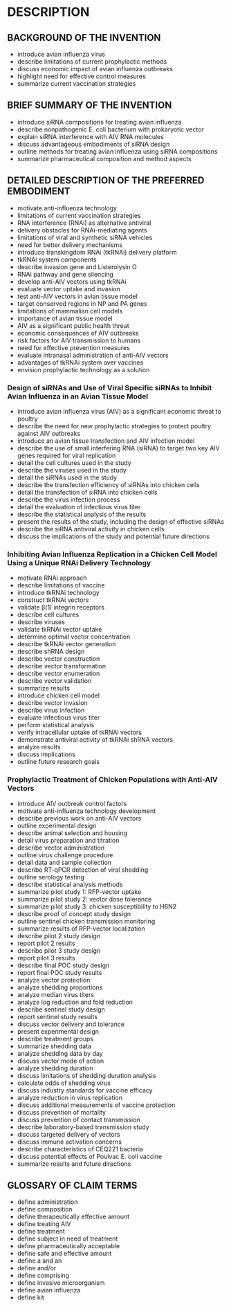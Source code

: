 # DESCRIPTION

## BACKGROUND OF THE INVENTION

- introduce avian influenza virus
- describe limitations of current prophylactic methods
- discuss economic impact of avian influenza outbreaks
- highlight need for effective control measures
- summarize current vaccination strategies

## BRIEF SUMMARY OF THE INVENTION

- introduce siRNA compositions for treating avian influenza
- describe nonpathogenic E. coli bacterium with prokaryotic vector
- explain siRNA interference with AIV RNA molecules
- discuss advantageous embodiments of siRNA design
- outline methods for treating avian influenza using siRNA compositions
- summarize pharmaceutical composition and method aspects

## DETAILED DESCRIPTION OF THE PREFERRED EMBODIMENT

- motivate anti-influenza technology
- limitations of current vaccination strategies
- RNA interference (RNAi) as alternative antiviral
- delivery obstacles for RNAi-mediating agents
- limitations of viral and synthetic siRNA vehicles
- need for better delivery mechanisms
- introduce transkingdom RNAi (tkRNAi) delivery platform
- tkRNAi system components
- describe invasion gene and Listerolysin O
- RNAi pathway and gene silencing
- develop anti-AIV vectors using tkRNAi
- evaluate vector uptake and invasion
- test anti-AIV vectors in avian tissue model
- target conserved regions in NP and PA genes
- limitations of mammalian cell models
- importance of avian tissue model
- AIV as a significant public health threat
- economic consequences of AIV outbreaks
- risk factors for AIV transmission to humans
- need for effective prevention measures
- evaluate intranasal administration of anti-AIV vectors
- advantages of tkRNAi system over vaccines
- envision prophylactic technology as a solution

### Design of siRNAs and Use of Viral Specific siRNAs to Inhibit Avian Influenza in an Avian Tissue Model

- introduce avian influenza virus (AIV) as a significant economic threat to poultry
- describe the need for new prophylactic strategies to protect poultry against AIV outbreaks
- introduce an avian tissue transfection and AIV infection model
- describe the use of small interfering RNA (siRNA) to target two key AIV genes required for viral replication
- detail the cell cultures used in the study
- describe the viruses used in the study
- detail the siRNAs used in the study
- describe the transfection efficiency of siRNAs into chicken cells
- detail the transfection of siRNA into chicken cells
- describe the virus infection process
- detail the evaluation of infectious virus titer
- describe the statistical analysis of the results
- present the results of the study, including the design of effective siRNAs
- describe the siRNA antiviral activity in chicken cells
- discuss the implications of the study and potential future directions

### Inhibiting Avian Influenza Replication in a Chicken Cell Model Using a Unique RNAi Delivery Technology

- motivate RNAi approach
- describe limitations of vaccine
- introduce tkRNAi technology
- construct tkRNAi vectors
- validate β(1) integrin receptors
- describe cell cultures
- describe viruses
- validate tkRNAi vector uptake
- determine optimal vector concentration
- describe tkRNAi vector generation
- describe shRNA design
- describe vector construction
- describe vector transformation
- describe vector enumeration
- describe vector validation
- summarize results
- introduce chicken cell model
- describe vector invasion
- describe virus infection
- evaluate infectious virus titer
- perform statistical analysis
- verify intracellular uptake of tkRNAi vectors
- demonstrate antiviral activity of tkRNAi shRNA vectors
- analyze results
- discuss implications
- outline future research goals

### Prophylactic Treatment of Chicken Populations with Anti-AIV Vectors

- introduce AIV outbreak control factors
- motivate anti-influenza technology development
- describe previous work on anti-AIV vectors
- outline experimental design
- describe animal selection and housing
- detail virus preparation and titration
- describe vector administration
- outline virus challenge procedure
- detail data and sample collection
- describe RT-qPCR detection of viral shedding
- outline serology testing
- describe statistical analysis methods
- summarize pilot study 1: RFP-vector uptake
- summarize pilot study 2: vector dose tolerance
- summarize pilot study 3: chicken susceptibility to H6N2
- describe proof of concept study design
- outline sentinel chicken transmission monitoring
- summarize results of RFP-vector localization
- describe pilot 2 study design
- report pilot 2 results
- describe pilot 3 study design
- report pilot 3 results
- describe final POC study design
- report final POC study results
- analyze vector protection
- analyze shedding proportions
- analyze median virus titers
- analyze log reduction and fold reduction
- describe sentinel study design
- report sentinel study results
- discuss vector delivery and tolerance
- present experimental design
- describe treatment groups
- summarize shedding data
- analyze shedding data by day
- discuss vector mode of action
- analyze shedding duration
- discuss limitations of shedding duration analysis
- calculate odds of shedding virus
- discuss industry standards for vaccine efficacy
- analyze reduction in virus replication
- discuss additional measurements of vaccine protection
- discuss prevention of mortality
- discuss prevention of contact transmission
- describe laboratory-based transmission study
- discuss targeted delivery of vectors
- discuss immune activation concerns
- describe characteristics of CEQ221 bacteria
- discuss potential effects of Poulvac E. coli vaccine
- summarize results and future directions

## GLOSSARY OF CLAIM TERMS

- define administration
- define composition
- define therapeutically effective amount
- define treating AIV
- define treatment
- define subject in need of treatment
- define pharmaceutically acceptable
- define safe and effective amount
- define a and an
- define and/or
- define comprising
- define invasive microorganism
- define avian influenza
- define kit


